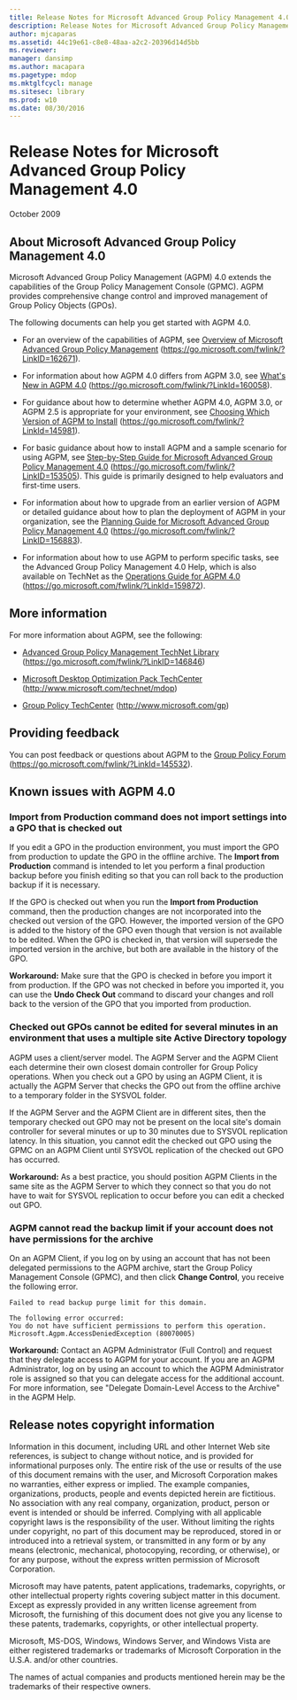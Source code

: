 ```yaml
---
title: Release Notes for Microsoft Advanced Group Policy Management 4.0
description: Release Notes for Microsoft Advanced Group Policy Management 4.0
author: mjcaparas
ms.assetid: 44c19e61-c8e8-48aa-a2c2-20396d14d5bb
ms.reviewer: 
manager: dansimp
ms.author: macapara
ms.pagetype: mdop
ms.mktglfcycl: manage
ms.sitesec: library
ms.prod: w10
ms.date: 08/30/2016
---
```



# Release Notes for Microsoft Advanced Group Policy Management 4.0


October 2009

## About Microsoft Advanced Group Policy Management 4.0


Microsoft Advanced Group Policy Management (AGPM) 4.0 extends the capabilities of the Group Policy Management Console (GPMC). AGPM provides comprehensive change control and improved management of Group Policy Objects (GPOs).

The following documents can help you get started with AGPM 4.0.

-   For an overview of the capabilities of AGPM, see [Overview of Microsoft Advanced Group Policy Management](https://go.microsoft.com/fwlink/?LinkID=162671) (https://go.microsoft.com/fwlink/?LinkID=162671).

-   For information about how AGPM 4.0 differs from AGPM 3.0, see [What's New in AGPM 4.0](https://go.microsoft.com/fwlink/?LinkId=160058) (https://go.microsoft.com/fwlink/?LinkId=160058).

-   For guidance about how to determine whether AGPM 4.0, AGPM 3.0, or AGPM 2.5 is appropriate for your environment, see [Choosing Which Version of AGPM to Install](https://go.microsoft.com/fwlink/?LinkId=145981) (https://go.microsoft.com/fwlink/?LinkId=145981).

-   For basic guidance about how to install AGPM and a sample scenario for using AGPM, see [Step-by-Step Guide for Microsoft Advanced Group Policy Management 4.0](https://go.microsoft.com/fwlink/?LinkID=153505) (https://go.microsoft.com/fwlink/?LinkID=153505). This guide is primarily designed to help evaluators and first-time users.

-   For information about how to upgrade from an earlier version of AGPM or detailed guidance about how to plan the deployment of AGPM in your organization, see the [Planning Guide for Microsoft Advanced Group Policy Management 4.0](https://go.microsoft.com/fwlink/?LinkID=156883) (https://go.microsoft.com/fwlink/?LinkID=156883).

-   For information about how to use AGPM to perform specific tasks, see the Advanced Group Policy Management 4.0 Help, which is also available on TechNet as the [Operations Guide for AGPM 4.0](https://go.microsoft.com/fwlink/?LinkId=159872) (https://go.microsoft.com/fwlink/?LinkId=159872).

## More information


For more information about AGPM, see the following:

-   [Advanced Group Policy Management TechNet Library](https://go.microsoft.com/fwlink/?LinkID=146846) (https://go.microsoft.com/fwlink/?LinkID=146846)

-   [Microsoft Desktop Optimization Pack TechCenter](https://go.microsoft.com/fwlink/?LinkId=159870) (http://www.microsoft.com/technet/mdop)

-   [Group Policy TechCenter](https://go.microsoft.com/fwlink/?LinkId=145531) (http://www.microsoft.com/gp)

## Providing feedback


You can post feedback or questions about AGPM to the [Group Policy Forum](https://go.microsoft.com/fwlink/?LinkId=145532) (https://go.microsoft.com/fwlink/?LinkId=145532).

## Known issues with AGPM 4.0


### Import from Production command does not import settings into a GPO that is checked out

If you edit a GPO in the production environment, you must import the GPO from production to update the GPO in the offline archive. The **Import from Production** command is intended to let you perform a final production backup before you finish editing so that you can roll back to the production backup if it is necessary.

If the GPO is checked out when you run the **Import from Production** command, then the production changes are not incorporated into the checked out version of the GPO. However, the imported version of the GPO is added to the history of the GPO even though that version is not available to be edited. When the GPO is checked in, that version will supersede the imported version in the archive, but both are available in the history of the GPO.

**Workaround:** Make sure that the GPO is checked in before you import it from production. If the GPO was not checked in before you imported it, you can use the **Undo Check Out** command to discard your changes and roll back to the version of the GPO that you imported from production.

### Checked out GPOs cannot be edited for several minutes in an environment that uses a multiple site Active Directory topology

AGPM uses a client/server model. The AGPM Server and the AGPM Client each determine their own closest domain controller for Group Policy operations. When you check out a GPO by using an AGPM Client, it is actually the AGPM Server that checks the GPO out from the offline archive to a temporary folder in the SYSVOL folder.

If the AGPM Server and the AGPM Client are in different sites, then the temporary checked out GPO may not be present on the local site's domain controller for several minutes or up to 30 minutes due to SYSVOL replication latency. In this situation, you cannot edit the checked out GPO using the GPMC on an AGPM Client until SYSVOL replication of the checked out GPO has occurred.

**Workaround:** As a best practice, you should position AGPM Clients in the same site as the AGPM Server to which they connect so that you do not have to wait for SYSVOL replication to occur before you can edit a checked out GPO.

### AGPM cannot read the backup limit if your account does not have permissions for the archive

On an AGPM Client, if you log on by using an account that has not been delegated permissions to the AGPM archive, start the Group Policy Management Console (GPMC), and then click **Change Control**, you receive the following error.

``` syntax
Failed to read backup purge limit for this domain. 

The following error occurred: 
You do not have sufficient permissions to perform this operation. 
Microsoft.Agpm.AccessDeniedException (80070005)
```

**Workaround:** Contact an AGPM Administrator (Full Control) and request that they delegate access to AGPM for your account. If you are an AGPM Administrator, log on by using an account to which the AGPM Administrator role is assigned so that you can delegate access for the additional account. For more information, see "Delegate Domain-Level Access to the Archive" in the AGPM Help.

## Release notes copyright information


Information in this document, including URL and other Internet Web site references, is subject to change without notice, and is provided for informational purposes only. The entire risk of the use or results of the use of this document remains with the user, and Microsoft Corporation makes no warranties, either express or implied. The example companies, organizations, products, people and events depicted herein are fictitious. No association with any real company, organization, product, person or event is intended or should be inferred. Complying with all applicable copyright laws is the responsibility of the user. Without limiting the rights under copyright, no part of this document may be reproduced, stored in or introduced into a retrieval system, or transmitted in any form or by any means (electronic, mechanical, photocopying, recording, or otherwise), or for any purpose, without the express written permission of Microsoft Corporation.

Microsoft may have patents, patent applications, trademarks, copyrights, or other intellectual property rights covering subject matter in this document. Except as expressly provided in any written license agreement from Microsoft, the furnishing of this document does not give you any license to these patents, trademarks, copyrights, or other intellectual property.



Microsoft, MS-DOS, Windows, Windows Server, and Windows Vista are either registered trademarks or trademarks of Microsoft Corporation in the U.S.A. and/or other countries.

The names of actual companies and products mentioned herein may be the trademarks of their respective owners.

 

 





